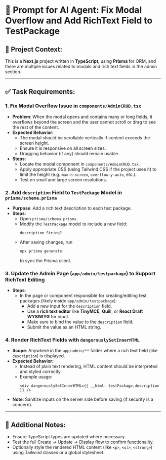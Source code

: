 # 📄 Prompt for AI Agent: Fix Modal Overflow and Add RichText Field to TestPackage

## 🧩 Project Context:

This is a **Next.js** project written in **TypeScript**, using **Prisma** for ORM, and there are multiple issues related to modals and rich text fields in the admin section.

---

## ✅ Task Requirements:

### 1. Fix Modal Overflow Issue in `components/AdminCRUD.tsx`

- **Problem**: When the modal opens and contains many or long fields, it overflows beyond the screen and the user cannot scroll or drag to see the rest of the content.
- **Expected Behavior**:
  - The modal should be scrollable vertically if content exceeds the screen height.
  - Ensure it is responsive on all screen sizes.
  - Dragging behavior (if any) should remain usable.
- **Steps**:
  - Locate the modal component in `components/AdminCRUD.tsx`.
  - Apply appropriate CSS (using Tailwind CSS if the project uses it) to limit the height (e.g. `max-h-screen`, `overflow-y-auto`, etc.).
  - Test on small and large screen resolutions.

### 2. Add `description` Field to `TestPackage` Model in `prisma/schema.prisma`

- **Purpose**: Add a rich text description to each test package.
- **Steps**:
  - Open `prisma/schema.prisma`.
  - Modify the `TestPackage` model to include a new field:
    ```prisma
    description String?
    ```
  - After saving changes, run:
    ```bash
    npx prisma generate
    ```
    to sync the Prisma client.

### 3. Update the Admin Page (`app/admin/testpackage`) to Support RichText Editing

- **Steps**:
  - In the page or component responsible for creating/editing test packages (likely inside `app/admin/testpackage`):
    - Add a new input for the `description` field.
    - Use a **rich text editor** like **TinyMCE**, **Quill**, or **React Draft WYSIWYG** for input.
    - Make sure to bind the value to the `description` field.
    - Submit the value as an HTML string.

### 4. Render RichText Fields with `dangerouslySetInnerHTML`

- **Scope**: Anywhere in the `app/admin/**` folder where a rich text field (like `description`) is displayed.
- **Expected Behavior**:
  - Instead of plain text rendering, HTML content should be interpreted and styled correctly.
  - Example usage:
    ```tsx
    <div dangerouslySetInnerHTML={{ __html: testPackage.description }} />
    ```
- **Note**: Sanitize inputs on the server side before saving (if security is a concern).

---

## 📌 Additional Notes:

- Ensure TypeScript types are updated where necessary.
- Test the full Create → Update → Display flow to confirm functionality.
- Optionally style the rendered HTML content (like `<p>`, `<ul>`, `<strong>`) using Tailwind classes or a global stylesheet.
